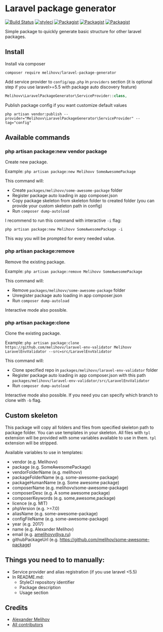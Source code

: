 Laravel package generator
=========================

[![Build Status](https://travis-ci.org/melihovv/laravel-package-generator.svg?branch=master)](https://travis-ci.org/melihovv/laravel-package-generator)
[![styleci](https://styleci.io/repos/96041272/shield)](https://styleci.io/repos/96041272)
[![Packagist](https://img.shields.io/packagist/v/melihovv/laravel-package-generator.svg)](https://packagist.org/packages/melihovv/laravel-package-generator)
[![Packagist](https://poser.pugx.org/melihovv/laravel-package-generator/d/total.svg)](https://packagist.org/packages/melihovv/laravel-package-generator)
[![Packagist](https://img.shields.io/packagist/l/melihovv/laravel-package-generator.svg)](https://packagist.org/packages/melihovv/laravel-package-generator)

Simple package to quickly generate basic structure for other laravel packages.

## Install

Install via composer
```
composer require melihovv/laravel-package-generator
```

Add service provider to `config/app.php` in `providers` section (it is optional
step if you use laravel>=5.5 with package auto discovery feature)

```php
Melihovv\LaravelPackageGenerator\ServiceProvider::class,
```

Publish package config if you want customize default values
```
php artisan vendor:publish --provider="Melihovv\LaravelPackageGenerator\ServiceProvider" --tag="config"
```

## Available commands

### php artisan package:new vendor package

Create new package.

Example: `php artisan package:new Melihovv SomeAwesomePackage`

This command will:

* Create `packages/melihovv/some-awesome-package` folder
* Register package auto loading in app composer.json
* Copy package skeleton from skeleton folder to created folder (you can provide
your custom skeleton path in config)
* Run `composer dump-autoload`

I recommend to run this command with interactive `-i` flag:
```
php artisan package:new Melihovv SomeAwesomePackage -i
```

This way you will be prompted for every needed value.

### php artisan package:remove

Remove the existing package.

Example: `php artisan package:remove Melihovv SomeAwesomePackage`

This command will:

* Remove `packages/melihovv/some-awesome-package` folder
* Unregister package auto loading in app composer.json
* Run `composer dump-autoload`

Interactive mode also possible.

### php artisan package:clone

Clone the existing package.

Example: `php artisan package:clone https://github.com/melihovv/laravel-env-validator Melihovv LaravelEnvValidator --src=src/LaravelEnvValidator`

This command will:

* Clone specified repo in `packages/melihovv/laravel-env-validator` folder
* Register package auto loading in app composer.json with this path
`packages/melihovv/laravel-env-validator/src/LaravelEnvValidator`
* Run `composer dump-autoload`

Interactive mode also possible. If you need you can specify which branch to
clone with `-b` flag.

## Custom skeleton

This package will copy all folders and files from specified skeleton path to
package folder. You can use templates in your skeleton. All files with `tpl`
extension will be provided with some variables available to use in them. `tpl`
extension will be stripped.

Available variables to use in templates:

* vendor (e.g. Melihovv)
* package (e.g. SomeAwesomePackage)
* vendorFolderName (e.g. melihovv)
* packageFolderName (e.g. some-awesome-package)
* packageHumanName (e.g. Some awesome package)
* composerName (e.g. melihovv/some-awesome-package)
* composerDesc (e.g. A some awesome package)
* composerKeywords (e.g. some,awesome,package)
* licence (e.g. MIT)
* phpVersion (e.g. >=7.0)
* aliasName (e.g. some-awesome-package)
* configFileName (e.g. some-awesome-package)
* year (e.g. 2017)
* name (e.g. Alexander Melihov)
* email (e.g. amelihovv@ya.ru)
* githubPackageUrl (e.g. https://github.com/melihov/some-awesome-package)

## Things you need to to manually:

* Service provider and alias registration (if you use laravel <5.5)
* In README.md:
  * StyleCI repository identifier
  * Package description
  * Usage section

## Credits

- [Alexander Melihov](https://github.com/melihovv)
- [All contributors](https://github.com/melihovv/laravel-package-generator/graphs/contributors)
